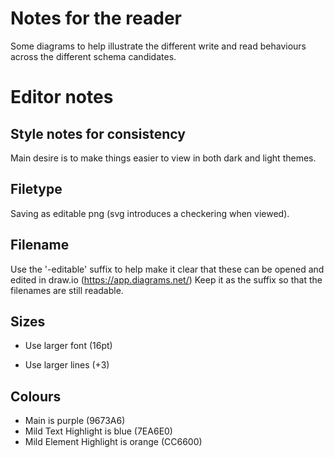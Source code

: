 # Notes for the reader

Some diagrams to help illustrate the different write and read behaviours across the different schema candidates.

# Editor notes

## Style notes for consistency

Main desire is to make things easier to view in both dark and light themes.

## Filetype

Saving as editable png (svg introduces a checkering when viewed).

## Filename

Use the '-editable' suffix to help make it clear that these can be opened and edited in draw.io (https://app.diagrams.net/)
Keep it as the suffix so that the filenames are still readable.

## Sizes
* Use larger font (16pt)

* Use larger lines (+3)

## Colours
* Main is purple (9673A6)
* Mild Text Highlight is blue (7EA6E0)
* Mild Element Highlight is orange (CC6600)